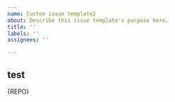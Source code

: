 ```yaml
---
name: Custom issue template2
about: Describe this issue template's purpose here.
title: ''
labels: ''
assignees: ''

---
```


## test

{REPO}

